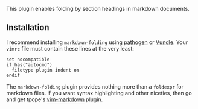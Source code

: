 This plugin enables folding by section headings in markdown documents.

## Installation

I recommend installing `markdown-folding` using [pathogen][] or [Vundle][]. Your `vimrc` file must contain these lines at the very least:

    set nocompatible
    if has("autocmd")
      filetype plugin indent on
    endif

The `markdown-folding` plugin provides nothing more than a `foldexpr` for markdown files. If you want syntax highlighting and other niceties, then go and get tpope's [vim-markdown][] plugin.

[vim-markdown]: https://github.com/tpope/vim-markdown
[pathogen]: https://github.com/tpope/vim-pathogen
[Vundle]: https://github.com/gmarik/vundle
